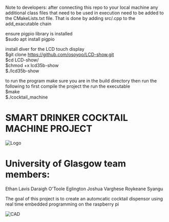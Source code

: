 Note to developers: after connecting this repo to your local machine any additional 
class files that need to be used in execution need to be added to the CMakeLists.txt file. That is done by adding 
src/<filename>.cpp to the add_exacutable chain

ensure pigpio library is installed  
$sudo apt install pigpio  

install diver for the LCD touch display  
$git clone https://github.com/osoyoo/LCD-show.git  
$cd LCD-show/  
$chmod +x lcd35b-show  
$./lcd35b-show  

to run the program make sure you are in the build directory then run the following to first compile the project the run the executable  
$make  
$./cocktail_machine  
  


# SMART DRINKER COCKTAIL MACHINE PROJECT  
![Logo]()

# University of Glasgow team members:
Ethan Lavis
Daraigh O'Toole Eglington
Joshua Varghese
Roykeane Syangu

The goal of this project is to create an automcatic cocktail dispensor using real time embedded programming on the raspberry pi

![CAD]()
